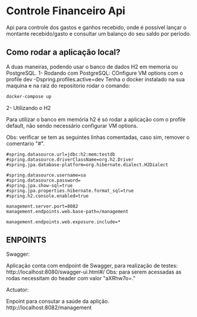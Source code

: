 # Controle Financeiro Api

Api para controle dos gastos e ganhos
recebido, onde é possível lançar o montante recebido/gasto e consultar um
balanço do seu saldo por período.

## Como rodar a aplicação local?
A duas maneiras, podendo usar o banco de dados H2 em memoria ou PostgreSQL.
1- Rodando com PostgreSQL:
COnfigure VM options com o profile dev
-Dspring.profiles.active=dev
Tenha o docker instalado na sua maquina e na raiz do repositorio rodar o comando:
```bash
docker-compose up
```
2- Utilizando o H2

Para utilizar o banco em memória h2 é só rodar a aplicação com o profile default, não sendo necessário configurar VM options.

Obs: verificar se tem as seguintes linhas comentadas, caso sim, remover o comentario "#".
```
#spring.datasource.url=jdbc:h2:mem:testdb
#spring.datasource.driverClassName=org.h2.Driver
#spring.jpa.database-platform=org.hibernate.dialect.H2Dialect

#spring.datasource.username=sa
#spring.datasource.password=
#spring.jpa.show-sql=true
#spring.jpa.properties.hibernate.format_sql=true
#spring.h2.console.enabled=true

management.server.port=8082
management.endpoints.web.base-path=/management

management.endpoints.web.exposure.include=*

```

## ENPOINTS

Swagger: 

Aplicação conta com endpoint de Swagger, para  realização de testes:
http://localhost:8080/swagger-ui.html#/
Obs: para serem acessadas as rodas necessitam do header com valor
"aXRhw7o=." 

Actuator: 

Enpoint para consutar a saúde da aplição.
http://localhost:8082/management
